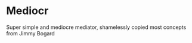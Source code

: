 Mediocr
========
Super simple and mediocre mediator, shamelessly copied most concepts from Jimmy Bogard
